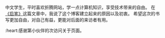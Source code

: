 中文学生，平时喜欢折腾网站，学一点计算机知识，享受技术带来的自由。
在[《启笔》](https://tianya778.github.io/post/qi-bi.html)这篇文章中，我说了这个博客建立起来的原因以及初衷。
希望这次的书写更加自由，对自己有益，更能对后面的来访者有用。


<span id="busuanzi">
:heart:感谢第<span></span>小伙伴的<span></span>次访问关于页面。
</span>

<!-- ##{"script":"<script>document.getElementById('user-content-busuanzi').id='busuanzi_container_site_uv';busuanzi=document.getElementById('busuanzi_container_site_uv');busuanzi.style.display='none';busuanzi.childNodes[1].id='busuanzi_value_site_uv';busuanzi.childNodes[3].id='busuanzi_value_site_pv';</script><script async src='//busuanzi.ibruce.info/busuanzi/2.3/busuanzi.pure.mini.js'></script>","style":"<style>#busuanzi_value_site_uv{color:red}#busuanzi_value_site_pv{color:red}</style>"}## -->